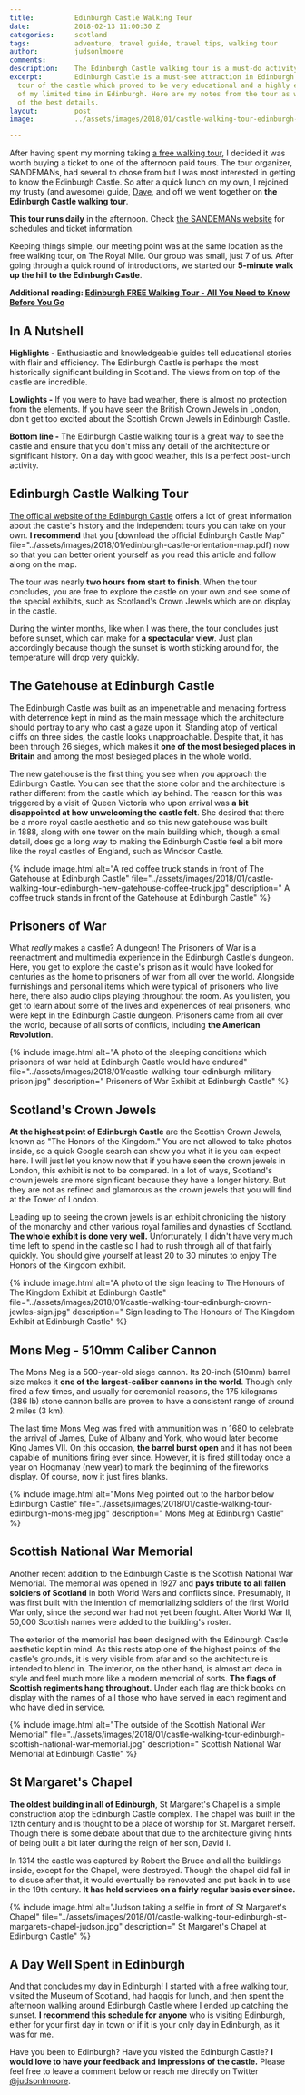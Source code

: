 ```yaml
---
title:			Edinburgh Castle Walking Tour
date: 			2018-02-13 11:00:30 Z
categories:		scotland
tags: 			adventure, travel guide, travel tips, walking tour
author: 		judsonlmoore
comments: 
description:	The Edinburgh Castle walking tour is a must-do activity in Edinburgh. I took the walking tour of the castle which proved to be very educational and a highly efficient use of my limited time in Edinburgh. Read all my thoughts and see my best photos here.
excerpt: 		Edinburgh Castle is a must-see attraction in Edinburgh. I took a walking
  tour of the castle which proved to be very educational and a highly efficient use
  of my limited time in Edinburgh. Here are my notes from the tour as well as photos
  of the best details.
layout: 		post
image:			../assets/images/2018/01/castle-walking-tour-edinburgh-new-gatehouse-judson.jpg

---
```


After having spent my morning taking [a free walking tour](https://www.judsonlmoore.com/edinburgh-free-walking-tour/), I decided it was worth buying a ticket to one of the afternoon paid tours. The tour organizer, SANDEMANs, had several to chose from but I was most interested in getting to know the Edinburgh Castle. So after a quick lunch on my own, I rejoined my trusty (and awesome) guide, [Dave](http://www.neweuropetours.eu/Edinburgh/en/Guides/Details/Yb9onL/dave), and off we went together on **the Edinburgh Castle walking tour**.

**This tour runs daily** in the afternoon. Check [the SANDEMANs website](http://www.neweuropetours.eu/edinburgh/en/home?&Tour=8276) for schedules and ticket information.

Keeping things simple, our meeting point was at the same location as the free walking tour, on The Royal Mile. Our group was small, just 7 of us. After going through a quick round of introductions, we started our **5-minute walk up the hill to the Edinburgh Castle**.

**Additional reading: [Edinburgh FREE Walking Tour - All You Need to Know Before You Go](https://www.judsonlmoore.com/edinburgh-free-walking-tour/)**

## In A Nutshell

**Highlights -** Enthusiastic and knowledgeable guides tell educational stories with flair and efficiency. The Edinburgh Castle is perhaps the most historically significant building in Scotland. The views from on top of the castle are incredible.

**Lowlights -** If you were to have bad weather, there is almost no protection from the elements. If you have seen the British Crown Jewels in London, don't get too excited about the Scottish Crown Jewels in Edinburgh Castle.

**Bottom line -** The Edinburgh Castle walking tour is a great way to see the castle and ensure that you don't miss any detail of the architecture or significant history. On a day with good weather, this is a perfect post-lunch activity.

## Edinburgh Castle Walking Tour

[The official website of the Edinburgh Castle](https://www.edinburghcastle.gov.uk) offers a lot of great information about the castle's history and the independent tours you can take on your own. **I recommend** that you [download the official Edinburgh Castle Map" file="../assets/images/2018/01/edinburgh-castle-orientation-map.pdf) now so that you can better orient yourself as you read this article and follow along on the map.

The tour was nearly **two hours from start to finish**. When the tour concludes, you are free to explore the castle on your own and see some of the special exhibits, such as Scotland's Crown Jewels which are on display in the castle.

During the winter months, like when I was there, the tour concludes just before sunset, which can make for **a spectacular view**. Just plan accordingly because though the sunset is worth sticking around for, the temperature will drop very quickly.

## The Gatehouse at Edinburgh Castle

The Edinburgh Castle was built as an impenetrable and menacing fortress with deterrence kept in mind as the main message which the architecture should portray to any who cast a gaze upon it. Standing atop of vertical cliffs on three sides, the castle looks unapproachable. Despite that, it has been through 26 sieges, which makes it **one of the most besieged places in Britain** and among the most besieged places in the whole world.

The new gatehouse is the first thing you see when you approach the Edinburgh Castle. You can see that the stone color and the architecture is rather different from the castle which lay behind. The reason for this was triggered by a visit of Queen Victoria who upon arrival was **a bit disappointed at how unwelcoming the castle felt**. She desired that there be a more royal castle aesthetic and so this new gatehouse was built in 1888, along with one tower on the main building which, though a small detail, does go a long way to making the Edinburgh Castle feel a bit more like the royal castles of England, such as Windsor Castle.

{% include image.html alt="A red coffee truck stands in front of The Gatehouse at Edinburgh Castle" file="../assets/images/2018/01/castle-walking-tour-edinburgh-new-gatehouse-coffee-truck.jpg" description=" A coffee truck stands in front of the Gatehouse at Edinburgh Castle" %}

## Prisoners of War

What *really* makes a castle? A dungeon! The Prisoners of War is a reenactment and multimedia experience in the Edinburgh Castle's dungeon. Here, you get to explore the castle's prison as it would have looked for centuries as the home to prisoners of war from all over the world. Alongside furnishings and personal items which were typical of prisoners who live here, there also audio clips playing throughout the room. As you listen, you get to learn about some of the lives and experiences of real prisoners, who were kept in the Edinburgh Castle dungeon. Prisoners came from all over the world, because of all sorts of conflicts, including **the American Revolution**.

{% include image.html alt="A photo of the sleeping conditions which prisoners of war held at Edinburgh Castle would have endured" file="../assets/images/2018/01/castle-walking-tour-edinburgh-military-prison.jpg" description=" Prisoners of War Exhibit at Edinburgh Castle" %}

## Scotland's Crown Jewels

**At the highest point of Edinburgh Castle** are the Scottish Crown Jewels, known as "The Honors of the Kingdom." You are not allowed to take photos inside, so a quick Google search can show you what it is you can expect here. I will just let you know now that if you have seen the crown jewels in London, this exhibit is not to be compared. In a lot of ways, Scotland's crown jewels are more significant because they have a longer history. But they are not as refined and glamorous as the crown jewels that you will find at the Tower of London.

Leading up to seeing the crown jewels is an exhibit chronicling the history of the monarchy and other various royal families and dynasties of Scotland. **The whole exhibit is done very well.** Unfortunately, I didn't have very much time left to spend in the castle so I had to rush through all of that fairly quickly. You should give yourself at least 20 to 30 minutes to enjoy The Honors of the Kingdom exhibit.

{% include image.html alt="A photo of the sign leading to The Honours of The Kingdom Exhibit at Edinburgh Castle" file="../assets/images/2018/01/castle-walking-tour-edinburgh-crown-jewles-sign.jpg" description=" Sign leading to The Honours of The Kingdom Exhibit at Edinburgh Castle" %}

## Mons Meg - 510mm Caliber Cannon

The Mons Meg is a 500-year-old siege cannon. Its 20-inch (510mm) barrel size makes it **one of the largest-caliber cannons in the world**. Though only fired a few times, and usually for ceremonial reasons, the 175 kilograms (386 lb) stone cannon balls are proven to have a consistent range of around 2 miles (3 km).

The last time Mons Meg was fired with ammunition was in 1680 to celebrate the arrival of James, Duke of Albany and York, who would later become King James VII. On this occasion, **the barrel burst open** and it has not been capable of munitions firing ever since. However, it is fired still today once a year on Hogmanay (new year) to mark the beginning of the fireworks display. Of course, now it just fires blanks.

{% include image.html alt="Mons Meg pointed out to the harbor below Edinburgh Castle" file="../assets/images/2018/01/castle-walking-tour-edinburgh-mons-meg.jpg" description=" Mons Meg at Edinburgh Castle" %}

## Scottish National War Memorial

Another recent addition to the Edinburgh Castle is the Scottish National War Memorial. The memorial was opened in 1927 and **pays tribute to all fallen soldiers of Scotland** in both World Wars and conflicts since. Presumably, it was first built with the intention of memorializing soldiers of the first World War only, since the second war had not yet been fought. After World War II, 50,000 Scottish names were added to the building's roster.

The exterior of the memorial has been designed with the Edinburgh Castle aesthetic kept in mind. As this rests atop one of the highest points of the castle's grounds, it is very visible from afar and so the architecture is intended to blend in. The interior, on the other hand, is almost art deco in style and feel much more like a modern memorial of sorts. **The flags of Scottish regiments hang throughout.** Under each flag are thick books on display with the names of all those who have served in each regiment and who have died in service.

{% include image.html alt="The outside of the Scottish National War Memorial" file="../assets/images/2018/01/castle-walking-tour-edinburgh-scottish-national-war-memorial.jpg" description=" Scottish National War Memorial at Edinburgh Castle" %}

## St Margaret's Chapel

**The oldest building in all of Edinburgh**, St Margaret's Chapel is a simple construction atop the Edinburgh Castle complex. The chapel was built in the 12th century and is thought to be a place of worship for St. Margaret herself. Though there is some debate about that due to the architecture giving hints of being built a bit later during the reign of her son, David I.

In 1314 the castle was captured by Robert the Bruce and all the buildings inside, except for the Chapel, were destroyed. Though the chapel did fall in to disuse after that, it would eventually be renovated and put back in to use in the 19th century. **It has held services on a fairly regular basis ever since.**

{% include image.html alt="Judson taking a selfie in front of St Margaret's Chapel" file="../assets/images/2018/01/castle-walking-tour-edinburgh-st-margarets-chapel-judson.jpg" description=" St Margaret's Chapel at Edinburgh Castle" %}

## A Day Well Spent in Edinburgh

And that concludes my day in Edinburgh! I started with [a free walking tour](https://www.judsonlmoore.com/edinburgh-free-walking-tour/), visited the Museum of Scotland, had haggis for lunch, and then spent the afternoon walking around Edinburgh Castle where I ended up catching the sunset. **I recommend this schedule for anyone** who is visiting Edinburgh, either for your first day in town or if it is your only day in Edinburgh, as it was for me.

Have you been to Edinburgh? Have you visited the Edinburgh Castle? **I would love to have your feedback and impressions of the castle.** Please feel free to leave a comment below or reach me directly on Twitter [@judsonlmoore](https://www.twitter.com/judsonlmoore).

